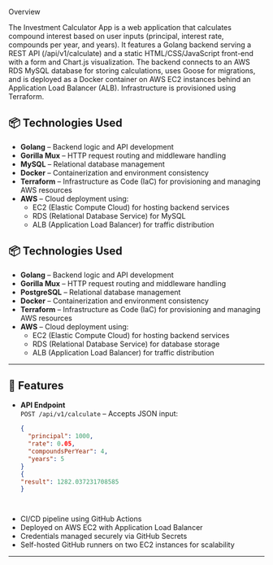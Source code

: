 Overview

The Investment Calculator App is a web application that calculates compound interest based on user inputs (principal, interest rate, compounds per year, and years). It features a Golang backend serving a REST API (/api/v1/calculate) and a static HTML/CSS/JavaScript front-end with a form and Chart.js visualization. The backend connects to an AWS RDS MySQL database for storing calculations, uses Goose for migrations, and is deployed as a Docker container on AWS EC2 instances behind an Application Load Balancer (ALB). Infrastructure is provisioned using Terraform.


## 📦 Technologies Used

- **Golang** – Backend logic and API development  
- **Gorilla Mux** – HTTP request routing and middleware handling  
- **MySQL** – Relational database management  
- **Docker** – Containerization and environment consistency  
- **Terraform** – Infrastructure as Code (IaC) for provisioning and managing AWS resources  
- **AWS** – Cloud deployment using:
  - EC2 (Elastic Compute Cloud) for hosting backend services  
  - RDS (Relational Database Service) for MySQL  
  - ALB (Application Load Balancer) for traffic distribution

## 📦 Technologies Used

- **Golang** – Backend logic and API development  
- **Gorilla Mux** – HTTP request routing and middleware handling  
- **PostgreSQL** – Relational database management  
- **Docker** – Containerization and environment consistency  
- **Terraform** – Infrastructure as Code (IaC) for provisioning and managing AWS resources  
- **AWS** – Cloud deployment using:
  - EC2 (Elastic Compute Cloud) for hosting backend services  
  - RDS (Relational Database Service) for database storage  
  - ALB (Application Load Balancer) for traffic distribution

---

## 🚀 Features

- **API Endpoint**  
  `POST /api/v1/calculate` – Accepts JSON input:
  ```json
  {
    "principal": 1000,
    "rate": 0.05,
    "compoundsPerYear": 4,
    "years": 5
  }
  {
  "result": 1282.037231708585
  }




- CI/CD pipeline using GitHub Actions
- Deployed on AWS EC2 with Application Load Balancer
- Credentials managed securely via GitHub Secrets
- Self-hosted GitHub runners on two EC2 instances for scalability

---


